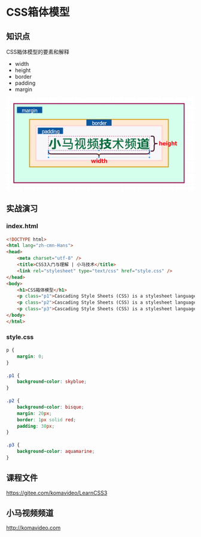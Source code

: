 CSS箱体模型
===========

## 知识点

CSS箱体模型的要素和解释

* width
* height
* border
* padding
* margin

![](https://raw.githubusercontent.com/ronething/Image-Hosting/master/img/20190125180055.png)

## 实战演习

### index.html

~~~html
<!DOCTYPE html>
<html lang="zh-cmn-Hans">
<head>
    <meta charset="utf-8" />
    <title>CSS3入门与理解 | 小马技术</title>
    <link rel="stylesheet" type="text/css" href="style.css" />
</head>
<body>
    <h1>CSS箱体模型</h1>
    <p class="p1">Cascading Style Sheets (CSS) is a stylesheet language used to describe the presentation of a document written in HTML or XML (including XML dialects such as SVG or XHTML). CSS describes how elements should be rendered on screen, on paper, in speech, or on other media.</p>
    <p class="p2">Cascading Style Sheets (CSS) is a stylesheet language used to describe the presentation of a document written in HTML or XML (including XML dialects such as SVG or XHTML). CSS describes how elements should be rendered on screen, on paper, in speech, or on other media.</p>
    <p class="p3">Cascading Style Sheets (CSS) is a stylesheet language used to describe the presentation of a document written in HTML or XML (including XML dialects such as SVG or XHTML). CSS describes how elements should be rendered on screen, on paper, in speech, or on other media.</p>
</body>
</html>
~~~

### style.css

~~~css
p {
    margin: 0;
}

.p1 {
    background-color: skyblue;
}

.p2 {
    background-color: bisque;
    margin: 20px;
    border: 1px solid red;
    padding: 30px;
}

.p3 {
    background-color: aquamarine;
}
~~~

## 课程文件

https://gitee.com/komavideo/LearnCSS3

## 小马视频频道

http://komavideo.com
